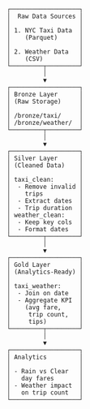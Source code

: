        ┌───────────────────┐
        │  Raw Data Sources │
        │                   │
        │ 1. NYC Taxi Data  │
        │    (Parquet)      │
        │                   │
        │ 2. Weather Data   │
        │    (CSV)          │
        └─────────┬─────────┘
                  │
                  ▼
        ┌───────────────────┐
        │ Bronze Layer      │
        │ (Raw Storage)     │
        │                   │
        │ /bronze/taxi/     │
        │ /bronze/weather/  │
        └─────────┬─────────┘
                  │
                  ▼
        ┌───────────────────┐
        │ Silver Layer      │
        │ (Cleaned Data)    │
        │                   │
        │ taxi_clean:       │
        │  - Remove invalid │
        │    trips          │
        │  - Extract dates  │
        │  - Trip duration  │
        │ weather_clean:    │
        │  - Keep key cols  │
        │  - Format dates   │
        └─────────┬─────────┘
                  │
                  ▼
        ┌───────────────────┐
        │ Gold Layer        │
        │ (Analytics-Ready) │
        │                   │
        │ taxi_weather:     │
        │  - Join on date   │
        │  - Aggregate KPI  │
        │    (avg fare,     │
        │     trip count,   │
        │     tips)         │
        └─────────┬─────────┘
                  │
                  ▼
        ┌───────────────────┐
        │ Analytics         │
        │                   │
        │ - Rain vs Clear   │
        │   day fares       │
        │ - Weather impact  │
        │   on trip count   │
        └───────────────────┘
